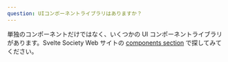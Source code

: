 ```yaml
---
question: UIコンポーネントライブラリはありますか？
---
```


単独のコンポーネントだけではなく、いくつかの UI コンポーネントライブラリがあります。Svelte Society Web サイトの [components section](https://sveltesociety.dev/components) で探してみてください。